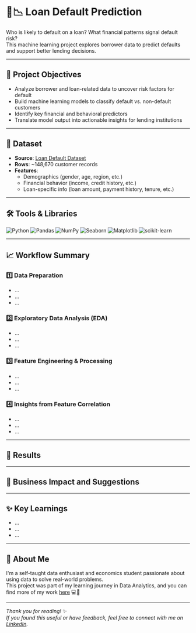 # 🏦📉 Loan Default Prediction
Who is likely to default on a loan? What financial patterns signal default risk?  
This machine learning project explores borrower data to predict defaults and support better lending decisions.

---

## 📌 Project Objectives

- Analyze borrower and loan-related data to uncover risk factors for default
- Build machine learning models to classify default vs. non-default customers
- Identify key financial and behavioral predictors
- Translate model output into actionable insights for lending institutions

---

## 📁 Dataset

- **Source**: [Loan Default Dataset](https://www.kaggle.com/datasets/yasserh/loan-default-dataset)
- **Rows**: ~148,670 customer records
- **Features**:  
  - Demographics (gender, age, region, etc.)
  - Financial behavior (income, credit history, etc.)
  - Loan-specific info (loan amount, payment history, tenure, etc.)

---

## 🛠️ Tools & Libraries

![Python](https://img.shields.io/badge/Python-3776AB?style=flat&logo=python&logoColor=white)
![Pandas](https://img.shields.io/badge/Pandas-150458?style=flat&logo=pandas&logoColor=white)
![NumPy](https://img.shields.io/badge/NumPy-013243?style=flat&logo=numpy&logoColor=white)
![Seaborn](https://img.shields.io/badge/Seaborn-2D6EB5?style=flat&logo=seaborn&logoColor=white)
![Matplotlib](https://img.shields.io/badge/Matplotlib-11557C?style=flat&logo=matplotlib&logoColor=white)
![scikit-learn](https://img.shields.io/badge/Scikit--Learn-F7931E?style=flat&logo=scikitlearn&logoColor=white)

---

## 📈 Workflow Summary

### 1️⃣ Data Preparation
- ...
- ...
- ...
  
### 2️⃣ Exploratory Data Analysis (EDA)
- ...
- ...
- ...

### 3️⃣ Feature Engineering & Processing
- ...
- ...
- ...
  
### 4️⃣ Insights from Feature Correlation
- ...
- ...
- ...

---

## 🧠 Results



---

## 💼 Business Impact and Suggestions

---

## ✨ Key Learnings

- ...
- ...
- ...

---

## 🌱 About Me

I'm a self-taught data enthusiast and economics student passionate about using data to solve real-world problems.  
This project was part of my learning journey in Data Analytics, and you can find more of my work [here](https://github.com/uyenp30/Data-Projects) 💻🌻

---

*Thank you for reading!* ✨  
*If you found this useful or have feedback, feel free to connect with me on [LinkedIn](https://www.linkedin.com/in/uyen-pham-sua/).*  
